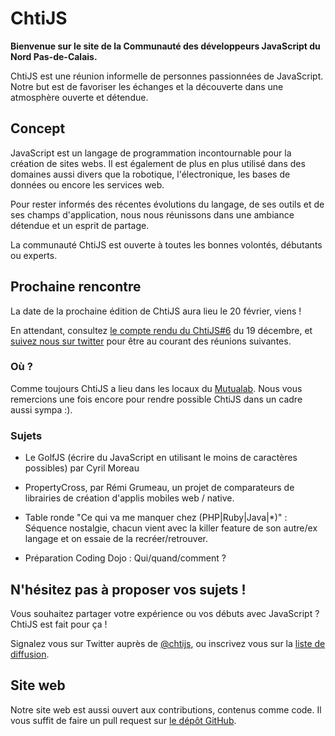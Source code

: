<!--VarStream
title=La communauté JavaScript du Nord
description=ChtiJS est un groupe de développeurs JavaScript passionnés qui \
échangent régulièrement découvertes et bonnes pratiques autour d'une bière dans \
une ambiance décontractée.
shortTitle=Accueil
shortDesc=Retour à l'accueil
keywords.+=JavaScript
keywords.+=groupe
keywords.+=Nord
keywords.+=Pas-de-Calais
-->

# ChtiJS
**Bienvenue sur le site de la Communauté des développeurs JavaScript du Nord
 Pas-de-Calais.**

ChtiJS est une réunion informelle de personnes passionnées de JavaScript. Notre
 but est de favoriser les échanges et la découverte dans une atmosphère ouverte
 et détendue.

## Concept

JavaScript est un langage de programmation incontournable pour la création
 de sites webs. Il est également de plus en plus utilisé dans des domaines aussi
 divers que la robotique, l'électronique, les bases de données ou encore
 les services web.

Pour rester informés des récentes évolutions du langage, de ses outils et de ses
 champs d'application, nous nous réunissons dans une ambiance détendue et un
 esprit de partage.

La communauté ChtiJS est ouverte à toutes les bonnes volontés, débutants ou
 experts.

## Prochaine rencontre

La date de la prochaine édition de ChtiJS aura lieu le 20 février, viens !

En attendant, consultez [le compte rendu du ChtiJS#6](/archives/2013-12-19/) du 19 décembre, et [suivez nous sur twitter](https://twitter.com/chtiJS) pour être au courant des réunions suivantes.

### Où ?

Comme toujours ChtiJS a lieu dans les locaux du [Mutualab](http://www.mutualab.org/).
Nous vous remercions une fois encore pour rendre possible ChtiJS dans un cadre aussi sympa :).

### Sujets

- Le GolfJS (écrire du JavaScript en utilisant le moins de caractères possibles) par Cyril Moreau

- PropertyCross, par Rémi Grumeau, un projet de comparateurs de librairies de création d'applis mobiles web / native.

- Table ronde "Ce qui va me manquer chez (PHP|Ruby|Java|*)" : Séquence nostalgie, chacun vient avec la killer feature de son autre/ex langage et on essaie de la recréer/retrouver.

- Préparation Coding Dojo : Qui/quand/comment ?


## N'hésitez pas à proposer vos sujets !

Vous souhaitez partager votre expérience ou vos débuts avec JavaScript ? ChtiJS est fait pour ça !

Signalez vous sur Twitter auprès de [@chtijs](https://twitter.com/chtijs), ou inscrivez vous sur la [liste de diffusion](https://groups.google.com/forum/#!forum/chtijs).

## Site web

Notre site web est aussi ouvert aux contributions, contenus comme code. Il vous suffit de faire un pull request sur [le dépôt GitHub](https://github.com/ChtiJS/chtijs.francejs.org).
